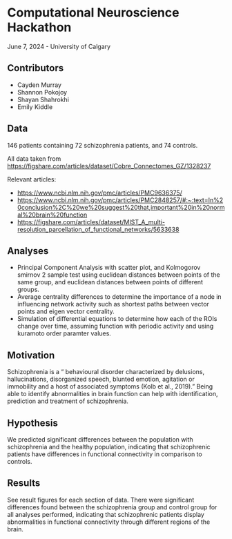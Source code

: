 # Computational Neuroscience Hackathon
June 7, 2024 - University of Calgary

## Contributors
- Cayden Murray
- Shannon Pokojoy
- Shayan Shahrokhi
- Emily Kiddle

## Data
146 patients containing 72 schizophrenia patients, and 74 controls.

All data taken from https://figshare.com/articles/dataset/Cobre_Connectomes_GZ/1328237

Relevant articles: 
- https://www.ncbi.nlm.nih.gov/pmc/articles/PMC9636375/
- https://www.ncbi.nlm.nih.gov/pmc/articles/PMC2848257/#:~:text=In%20conclusion%2C%20we%20suggest%20that,important%20in%20normal%20brain%20function
- https://figshare.com/articles/dataset/MIST_A_multi-resolution_parcellation_of_functional_networks/5633638

## Analyses
- Principal Component Analysis with scatter plot, and Kolmogorov smirnov 2 sample test using euclidean distances between points of the same group, and euclidean distances between points of different groups.
- Average centrality differences to determine the importance of a node in influencing network activity such as shortest paths between vector points and eigen vector centrality.
- Simulation of differential equations to determine how each of the ROIs change over time, assuming function with periodic activity and using kuramoto order paramter values.

## Motivation
Schizophrenia is a “ behavioural disorder characterized by delusions, hallucinations, disorganized speech, blunted emotion, agitation or immobility and a host of associated symptoms (Kolb et al., 2019).” Being able to identify abnormalities in brain function can help with identification, prediction and treatment of schizophrenia.

## Hypothesis
We predicted significant differences between the population with schizophrenia and the healthy population, indicating that schizophrenic patients have differences in functional connectivity in comparison to controls.

## Results
See result figures for each section of data. There were significant differences found between the schizophrenia group and control group for all analyses performed, indicating that schizophrenic patients display abnormalities in functional connectivity through different regions of the brain.